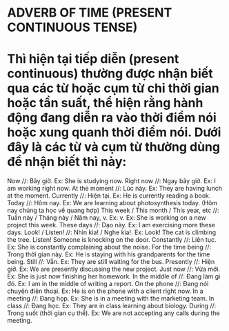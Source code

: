 # ADVERB OF TIME (PRESENT CONTINUOUS TENSE)

# Thì hiện tại tiếp diễn (present continuous) thường được nhận biết qua các từ hoặc cụm từ chỉ thời gian hoặc tần suất, thể hiện rằng hành động đang diễn ra vào thời điểm nói hoặc xung quanh thời điểm nói. Dưới đây là các từ và cụm từ thường dùng để nhận biết thì này:

Now //: Bây giờ. Ex: She is studying now.
Right now //: Ngay bây giờ. Ex: I am working right now.
At the moment //: Lúc này. Ex: They are having lunch at the moment.
Currently //: Hiện tại. Ex: He is currently reading a book.
Today //: Hôm nay. Ex: We are learning about photosynthesis today. (Hôm nay chúng ta học về quang hợp)
This week / This month / This year, etc //: Tuần này / Tháng này / Năm nay, v. Ex: v. Ex: She is working on a new project this week.
These days //: Dạo này. Ex: I am exercising more these days.
Look! / Listen! //: Nhìn kìa! / Nghe kìa!. Ex: Look! The cat is climbing the tree. Listen! Someone is knocking on the door.
Constantly //: Liên tục. Ex: She is constantly complaining about the noise.
For the time being //: Trong thời gian này. Ex: He is staying with his grandparents for the time being.
Still //: Vẫn. Ex: They are still waiting for the bus.
Presently //: Hiện giờ. Ex: We are presently discussing the new project.
Just now //: Vừa mới. Ex: She is just now finishing her homework.
In the middle of //: Đang làm gì đó. Ex: I am in the middle of writing a report.
On the phone //: Đang nói chuyện điện thoại. Ex: He is on the phone with a client right now.
In a meeting //: Đang họp. Ex: She is in a meeting with the marketing team.
In class //: Đang học. Ex: They are in class learning about biology.
During //: Trong suốt (thời gian cụ thể). Ex: We are not accepting any calls during the meeting.
